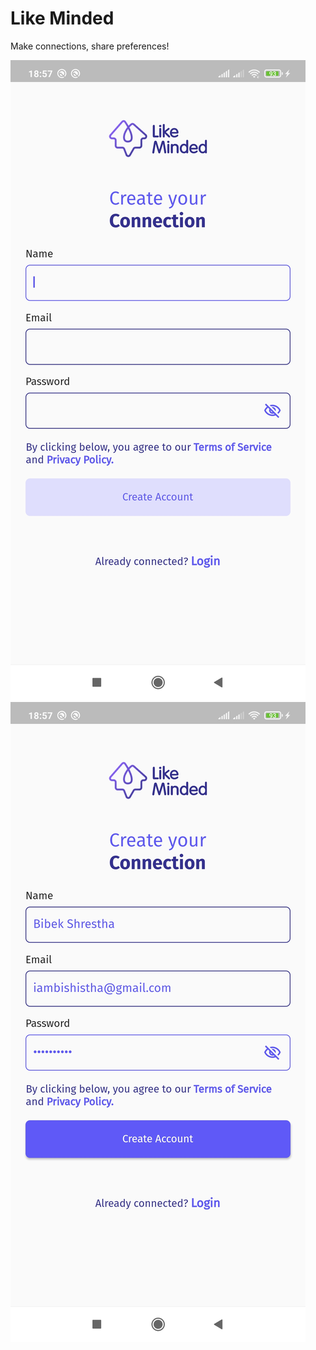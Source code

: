 # Like Minded

Make connections, share preferences!

![Registration Screen](assets/screenshots/registration1.jpg)
![Registration Screen](assets/screenshots/registration.jpg)
